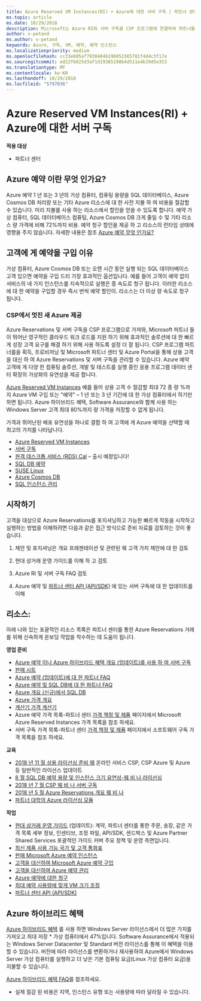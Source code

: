 ```yaml
---
title: Azure Reserved VM Instances(RI) + Azure에 대한 서버 구독 | 파트너 센터
ms.topic: article
ms.date: 10/29/2018
description: Microsoft는 Azure RI와 서버 구독을 CSP 프로그램에 연결하여 파트너들이 보다 비용 효과적인 솔루션에 대한 고객의 급증하는 요구를 충족하여 예측성이 뛰어난 영구적인 클라우드 워크로드를 지원하도록 적극 돕고 있습니다. CSP 프로그램을 통해 파트너는 상용 고객을 대신하여 Microsoft 파트너 센터 및 Azure Portal을 통해 Azure RI 및 서버 구독을 획득, 프로비저닝 및 관리할 수 있습니다.
author: v-petand
ms.author: v-petand
keywords: Azure, 구독, VM, 예약, 예약 인스턴스
ms.localizationpriority: medium
ms.openlocfilehash: cc33e605af7930484b196051565781f4d4c3f17e
ms.sourcegitcommit: ed22f6825d3af1d19385198b4d511e4b39d5e353
ms.translationtype: MT
ms.contentlocale: ko-KR
ms.lasthandoff: 10/29/2018
ms.locfileid: "5797036"
---
```

<!-- Mike Aasen wrote and owns this topic -->

# <a name="azure-reserved-vm-instances-ri--server-subscriptions-for-azure"></a>Azure Reserved VM Instances(RI) + Azure에 대한 서버 구독

**적용 대상**

-  파트너 센터
 
## <a name="what-are-azure-reservations"></a>Azure 예약 이란 무엇 인가요?

Azure 예약 1 년 또는 3 년의 가상 컴퓨터, 컴퓨팅 용량을 SQL 데이터베이스, Azure Cosmos DB 처리량 또는 기타 Azure 리소스에 대 한 사전 지불 하 여 비용을 절감할 수 있습니다. 미리 지불를 사용 하는 리소스에서 할인을 얻을 수 있도록 합니다. 예약 가상 컴퓨터, SQL 데이터베이스 컴퓨팅, Azure Cosmos DB 크게 줄일 수 및 기타 리소스 량 가격에 비해 72%까지 비용. 예약 청구 할인을 제공 하 고 리소스의 런타임 상태에 영향을 주지 않습니다. 자세한 내용은 참조 [Azure 예약 무엇 인가요?](https://docs.microsoft.com/azure/billing/billing-save-compute-costs-reservations)

## <a name="why-should-customers-buy-a-reservation"></a>고객에 게 예약을 구입 이유

가상 컴퓨터, Azure Cosmos DB 또는 오랜 시간 동안 실행 되는 SQL 데이터베이스 고객 있으면 예약을 구입 드리 가장 효과적인 옵션입니다. 예를 들어 고객이 예약 없이 서비스의 네 가지 인스턴스를 지속적으로 실행은 종 속도로 청구 됩니다. 이러한 리소스에 대 한 예약을 구입할 경우 즉시 번씩 예약 할인이. 리소스는 더 이상 량 속도로 청구 됩니다.

 
### <a name="compelling-new-azure-offer-in-csp"></a>CSP에서 멋진 새 Azure 제공 

Azure Reservations 및 서버 구독을 CSP 프로그램으로 가져와, Microsoft 파트너 들이 뛰어난 영구적인 클라우드 워크 로드를 지원 하기 위해 효과적인 솔루션에 대 한 빠르게 성장 고객 요구를 해결 하기 위해 사용 하도록 설정 더 잘 됩니다. CSP 프로그램 파트너를을 획득, 프로비저닝 및 Microsoft 파트너 센터 및 Azure Portal을 통해 상용 고객을 대신 하 여 Azure Reservations 및 서버 구독을 관리할 수 있습니다. Azure 예약 고객에 게 다양 한 컴퓨팅 솔루션, 개발 및 테스트를 실행 중인 응용 프로그램 데이터 센터 확장의 가상화의 유연성을 제공 합니다. 

[Azure Reserved VM Instances](https://azure.microsoft.com/en-us/pricing/reserved-vm-instances/) 예를 들어 상용 고객 수 절감할 최대 72 종 량 %까지 Azure VM 구입 또는 "예약" – 1 년 또는 3 년 기간에 대 한 가상 컴퓨터에서 하기만 하면 됩니다. Azure 하이브리드 혜택, Software Assurance와 함께 사용 하는 Windows Server 고객 최대 80%까지 량 가격을 저장할 수 없게 됩니다. 

가격과 뛰어난된 배포 유연성을 하나로 결합 하 여 고객에 게 Azure 예약을 선택할 때 최고의 가치를 나타납니다. 

- [Azure Reserved VM Instances](https://docs.microsoft.com/azure/virtual-machines/windows/prepay-reserved-vm-instances)
- [서버 구독](https://www.microsoft.com/Licensing/news/windows-sql-server-through-csp) 
- [원격 데스크톱 서비스 (RDS) Cal](https://cloudblogs.microsoft.com/windowsserver/2018/10/03/remote-desktop-services-2019-generally-available-with-windows-server-2019/) – 출시 예정입니다!
- [SQL DB 예약](https://docs.microsoft.com/azure/sql-database/sql-database-reserved-capacity)
- [SUSE Linux](https://docs.microsoft.com/azure/virtual-machines/linux/prepay-suse-software-charges)
- [Azure Cosmos DB](https://docs.microsoft.com/azure/cosmos-db/cosmos-db-reserved-capacity)
- [SQL 인스턴스 관리](https://docs.microsoft.com/azure/sql-database/sql-database-managed-instance)




## <a name="getting-started"></a>시작하기

고객을 대상으로 Azure Reservations를 포지셔닝하고 가능한 빠르게 작동을 시작하고 실행하는 방법을 이해하려면 다음과 같은 접근 방식으로 준비 자료를 검토하는 것이 좋습니다.

1.  제안 및 포지셔닝은 개요 프레젠테이션 및 관련된 웨 고객 가치 제안에 대 한 검토

2.  현대 상거래 운영 가이드를 이해 하 고 검토

5.  Azure RI 및 서버 구독 FAQ 검토

6.  Azure 예약 및 [파트너 센터 API (API/SDK)](https://docs.microsoft.com/en-us/partner-center/develop/purchase-azure-reserved-vm-instances) 에 있는 서버 구독에 대 한 업데이트를 이해

## <a name="resources"></a>리소스: 

아래 나와 있는 포괄적인 리소스 목록은 파트너 센터를 통한 Azure Reservations 거래를 위해 신속하게 온보딩 작업을 착수하는 데 도움이 됩니다. 

**영업 준비**

- [Azure 예약 이나 Azure 하이브리드 혜택 개요 (업데이트)를 사용 하 여 서버 구독](http://assetsprod.microsoft.com/Azure-reservations-and-server-subscriptions-with-azure-hybrid-benefit.pptx)
- [판매 시트](http://assetsprod.microsoft.com/mpn/Azure-RI-Sales-Sheet-CSP.pdf)
- [Azure 예약 (업데이트)에 대 한 파트너 FAQ](http://assetsprod.microsoft.com/Partner-faq-for-azure-reservations.docx)
- [Azure 예약 및 SQL DB에 대 한 파트너 FAQ](http://assetsprod.microsoft.com/Partner-faq-for-azure-reservations-sql-db.docx)
- [Azure 개요 (신규)에서 SQL DB](http://assetsprod.microsoft.com/Sql-db-in-azure-overview.pptx)
- [Azure 가격 개요](https://azure.microsoft.com/pricing/#explore-cost)
- [계산기 가격 계산기](https://azure.microsoft.com/pricing/calculator/)
- Azure 예약 가격 목록-파트너 센터 [가격 책정 및 제품](http://assetsprod.microsoft.com/modern-offers-country-currency-availability.xlsx) 페이지에서 Microsoft Azure Reserved Instances 가격 목록을 참조 하세요.
- 서버 구독 가격 목록-파트너 센터 [가격 책정 및 제품](http://assetsprod.microsoft.com/modern-offers-country-currency-availability.xlsx) 페이지에서 소프트웨어 구독 가격 목록을 참조 하세요.

**교육**

- [2018 년 11 월 상용 라이선싱 준비 웨](https://na01.safelinks.protection.outlook.com/?url=https%3A%2F%2Fcommercial-licensing.eventbuilder.com%2F%3Flandingpageid%3DV0Bx6L&data=02%7C01%7Cv-oumaki%40microsoft.com%7C96e24687952242e1ff0c08d62ada13f3%7C72f988bf86f141af91ab2d7cd011db47%7C1%7C0%7C636743513471330495&sdata=DjPAKnW%2BpVekRS3Zngy2uwAkTpU4z1O%2Fh56NuTOmCzM%3D&reserved=0) 온라인 서비스 CSP, CSP Azure 및 Azure 등 일반적인 라이선스 업데이트
- [8 월 SQL DB 예약 용량 및 인스턴스 크기 유연성-웨 비 나 라이선싱](https://commercial-licensing.eventbuilder.com/view?eventid=d0t9g4)
- [2018 년 7 월 CSP 웨 비 나 서버 구독](https://commercial-licensing.eventbuilder.com/Server_Subscriptions_in_CSP_P2_July)
- [2018 년 5 월 Azure Reservations 개요 웨 비 나](https://commercial-licensing.eventbuilder.com/Reserved_Instances_in_CSP_May_Option_1)
- [파트너 대학의 Azure 라이선싱 모듈](https://aka.ms/azure_partner_licensing)

**작업**

- [현대 상거래 운영 가이드](http://assetsprod.microsoft.com/mpn/Partner-Center-Modern-Commerce-Operating-Guide.docx) (업데이트): 계약, 파트너 센터를 통한 주문, 송장, 같은 가격 목록 세부 정보, 인센티브, 조정 파일, API/SDK, 샌드박스 및 Azure Partner Shared Services 포괄적인 가이드 커버 주요 정책 및 운영 측면입니다.
- [최신 제품 사용 가능 국가 및 고객 통화표](http://assetsprod.microsoft.com/modern-offers-country-currency-availability.xlsx)
- [판매 Microsoft Azure 예약 인스턴스](https://go.microsoft.com/fwlink/?linkid=872806)
- [고객을 대신하여 Microsoft Azure 예약 구입](https://go.microsoft.com/fwlink/?linkid=872807)
- [고객을 대신하여 Azure 예약 관리](https://go.microsoft.com/fwlink/?linkid=872808)
- [Azure 예약에 대한 청구](https://go.microsoft.com/fwlink/?linkid=872809)
- [최대 예약 사용량에 맞게 VM 크기 조정](https://go.microsoft.com/fwlink/?linkid=872810)
- [파트너 센터 API (API/SDK)](https://docs.microsoft.com/en-us/partner-center/develop/purchase-azure-reserved-vm-instances)













































## <a name="azure-hybrid-benefit"></a>Azure 하이브리드 혜택
[Azure 하이브리드 혜택](https://azure.microsoft.com/pricing/hybrid-benefit) 를 사용 하면 Windows Server 라이선스에서 더 많은 가치를 가져오고 최대 저장 * 가상 컴퓨터에서 47%입니다. Software Assurance에서 적용되는 Windows Server Datacenter 및 Standard 버전 라이선스를 통해 이 혜택을 이용할 수 있습니다. 버전에 따라 라이선스를 변환하거나 재사용하여 Azure에서 Windows Server 가상 컴퓨터를 실행하고 더 낮은 기본 컴퓨팅 요금(Linux 가상 컴퓨터 요금)을 지불할 수 있습니다.

[Azure 하이브리드 혜택 FAQ](https://azure.microsoft.com/en-us/pricing/hybrid-benefit/faq/)를 참조하세요.

* 실제 절감 된 비용은 지역, 인스턴스 유형 또는 사용량에 따라 달라질 수 있습니다.

